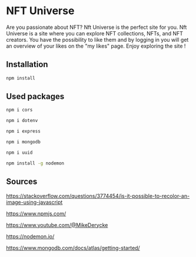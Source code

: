 # NFT Universe

Are you passionate about NFT?  Nft Universe is the perfect site for you.
Nft Universe is a site where you can explore NFT collections, NFTs, and NFT creators. You have the possibility to like them and by logging in you will get an overview of your likes on the "my likes" page. Enjoy exploring the site !

## Installation

```bash
npm install
```
## Used packages

```bash
npm i cors
```
```bash
npm i dotenv
```
```bash
npm i express
```
```bash
npm i mongodb
```
```bash
npm i uuid
```
```bash
npm install -g nodemon
```


## Sources

https://stackoverflow.com/questions/3774454/is-it-possible-to-recolor-an-image-using-javascript

https://www.npmjs.com/

https://www.youtube.com/@MikeDerycke

https://nodemon.io/

https://www.mongodb.com/docs/atlas/getting-started/
